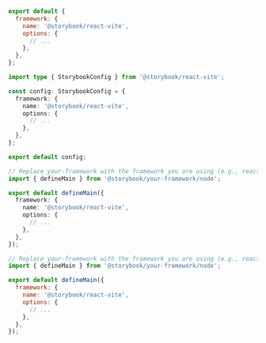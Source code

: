 ```js filename=".storybook/main.js" renderer="react" language="js" tabTitle="CSF 3"
export default {
  framework: {
    name: '@storybook/react-vite',
    options: {
      // ...
    },
  },
};
```

```ts filename=".storybook/main.ts" renderer="react" language="ts" tabTitle="CSF 3"
import type { StorybookConfig } from '@storybook/react-vite';

const config: StorybookConfig = {
  framework: {
    name: '@storybook/react-vite',
    options: {
      // ...
    },
  },
};

export default config;
```

```ts filename=".storybook/main.ts" renderer="react" language="ts" tabTitle="CSF Next 🧪"
// Replace your-framework with the framework you are using (e.g., react-vite, nextjs, nextjs-vite)
import { defineMain } from '@storybook/your-framework/node';

export default defineMain({
  framework: {
    name: '@storybook/react-vite',
    options: {
      // ...
    },
  },
});

```

<!-- JS snippets still needed while providing both CSF 3 & Next -->

```js filename=".storybook/main.js" renderer="react" language="js" tabTitle="CSF Next 🧪"
// Replace your-framework with the framework you are using (e.g., react-vite, nextjs, nextjs-vite)
import { defineMain } from '@storybook/your-framework/node';

export default defineMain({
  framework: {
    name: '@storybook/react-vite',
    options: {
      // ...
    },
  },
});

```
